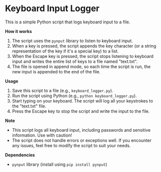 Keyboard Input Logger
=====================

This is a simple Python script that logs keyboard input to a file.

**How it works**

1. The script uses the `pynput` library to listen to keyboard input.
2. When a key is pressed, the script appends the key character (or a string representation of the key if it's a special key) to a list.
3. When the Escape key is pressed, the script stops listening to keyboard input and writes the entire list of keys to a file named "text.txt".
4. The file is opened in append mode, so each time the script is run, the new input is appended to the end of the file.

**Usage**

1. Save this script to a file (e.g., `keyboard_logger.py`).
2. Run the script using Python (e.g., `python keyboard_logger.py`).
3. Start typing on your keyboard. The script will log all your keystrokes to the "text.txt" file.
4. Press the Escape key to stop the script and write the input to the file.

**Note**

* This script logs all keyboard input, including passwords and sensitive information. Use with caution!
* The script does not handle errors or exceptions well. If you encounter any issues, feel free to modify the script to suit your needs.

**Dependencies**

* `pynput` library (install using `pip install pynput`)
